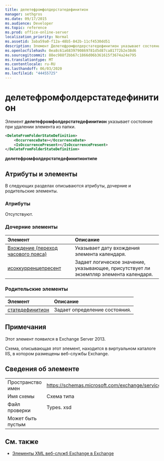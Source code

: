 ```yaml
---
title: делетефромфолдерстатедефинитион
manager: sethgros
ms.date: 09/17/2015
ms.audience: Developer
ms.topic: reference
ms.prod: office-online-server
localization_priority: Normal
ms.assetid: 3aba59a0-f12a-48b5-842b-11cf4530dd51
description: Элемент Делетефромфолдерстатедефинитион указывает состояние при удалении элемента из папки.
ms.openlocfilehash: 0ea8c61a6839790869781d5d87ca81772b2e38d6
ms.sourcegitcommit: 88ec988f2bb67c1866d06b361615f3674a24e795
ms.translationtype: MT
ms.contentlocale: ru-RU
ms.lasthandoff: 06/03/2020
ms.locfileid: "44455725"
---
```

# <a name="deletefromfolderstatedefinition"></a>делетефромфолдерстатедефинитион

Элемент **делетефромфолдерстатедефинитион** указывает состояние при удалении элемента из папки. 
  
```XML
<DeleteFromFolderStateDefinition>
    <OccurrenceDate></OccurrenceDate>
    <IsOccurrencePresent></IsOccurrencePresent>
</DeleteFromFolderStateDefinition>
```

 **делетефромфолдерстатедефинитионтипе**
## <a name="attributes-and-elements"></a>Атрибуты и элементы

В следующих разделах описываются атрибуты, дочерние и родительские элементы.
  
### <a name="attributes"></a>Атрибуты

Отсутствуют.
  
### <a name="child-elements"></a>Дочерние элементы

|**Элемент**|**Описание**|
|:-----|:-----|
|[Вхождение (переход часового пояса)](occurrence-time-zone-transition.md) <br/> |Указывает дату вхождения элемента календаря.  <br/> |
|[исоккурренцепресент](isoccurrencepresent.md) <br/> |Задает логическое значение, указывающее, присутствует ли экземпляр элемента календаря.  <br/> |
   
### <a name="parent-elements"></a>Родительские элементы

|**Элемент**|**Описание**|
|:-----|:-----|
|[статедефинитион](statedefinition.md) <br/> |Задает определение состояния.  <br/> |
   
## <a name="remarks"></a>Примечания

Этот элемент появился в Exchange Server 2013.
  
Схема, описывающая этот элемент, находится в виртуальном каталоге IIS, в котором размещены веб-службы Exchange.
  
## <a name="element-information"></a>Сведения об элементе

|||
|:-----|:-----|
|Пространство имен  <br/> |https://schemas.microsoft.com/exchange/services/2006/types  <br/> |
|Имя схемы  <br/> |Схема типа  <br/> |
|Файл проверки  <br/> |Types. xsd  <br/> |
|Может быть пустым  <br/> ||
   
## <a name="see-also"></a>См. также

- [Элементы XML веб-служб Exchange в Exchange](ews-xml-elements-in-exchange.md)

